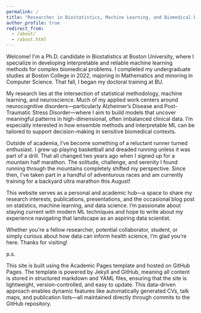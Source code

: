 ```yaml
---
permalink: /
title: "Researcher in Biostatistics, Machine Learning, and Biomedical Data Science"
author_profile: true
redirect_from: 
  - /about/
  - /about.html
---
```


Welcome! I'm a Ph.D. candidate in Biostatistics at Boston University, where I specialize in developing interpretable and reliable machine learning methods for complex biomedical problems. I completed my undergraduate studies at Boston College in 2022, majoring in Mathematics and minoring in Computer Science. That fall, I began my doctoral training at BU.

My research lies at the intersection of statistical methodology, machine learning, and neuroscience. Much of my applied work centers around neurocognitive disorders—particularly Alzheimer’s Disease and Post-Traumatic Stress Disorder—where I aim to build models that uncover meaningful patterns in high-dimensional, often imbalanced clinical data. I’m especially interested in how ensemble methods and interpretable ML can be tailored to support decision-making in sensitive biomedical contexts.

Outside of academia, I’ve become something of a reluctant runner turned enthusiast. I grew up playing basketball and dreaded running unless it was part of a drill. That all changed two years ago when I signed up for a mountain half marathon. The solitude, challenge, and serenity I found running through the mountains completely shifted my perspective. Since then, I’ve taken part in a handful of adventurous races and am currently training for a backyard ultra marathon this August!

This website serves as a personal and academic hub—a space to share my research interests, publications, presentations, and the occasional blog post on statistics, machine learning, and data science. I’m passionate about staying current with modern ML techniques and hope to write about my experience navigating that landscape as an aspiring data scientist.

Whether you're a fellow researcher, potential collaborator, student, or simply curious about how data can inform health science, I’m glad you’re here. Thanks for visiting!

p.s. 

This site is built using the Academic Pages template and hosted on GitHub Pages. The template is powered by Jekyll and GitHub, meaning all content is stored in structured markdown and YAML files, ensuring that the site is lightweight, version-controlled, and easy to update. This data-driven approach enables dynamic features like automatically generated CVs, talk maps, and publication lists—all maintained directly through commits to the GitHub repository.
